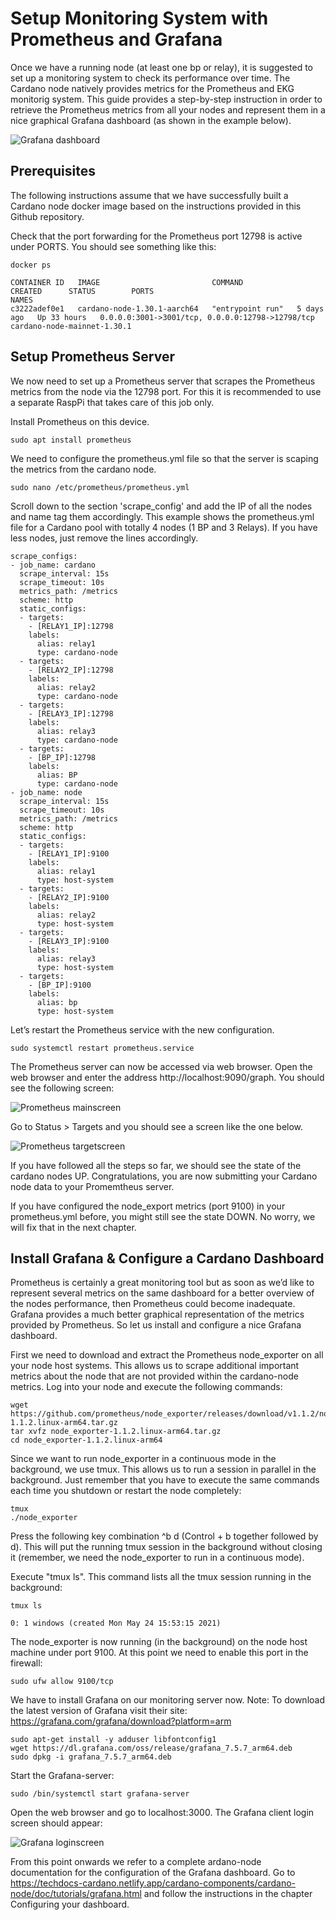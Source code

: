 # Setup Monitoring System with Prometheus and Grafana

Once we have a running node (at least one bp or relay), it is suggested to set up a monitoring
system to check its performance over time. The Cardano node natively provides metrics
for the Prometheus and EKG monitorig system. This guide provides a step-by-step
instruction in order to retrieve the Prometheus metrics from all your nodes and
represent them in a nice graphical Grafana dashboard (as shown in the example below).

![Grafana dashboard](/images/grafana-dashboard-example.png "Example Grafana dashboard")

## Prerequisites

The following instructions assume that we have successfully built a Cardano node docker image
based on the instructions provided in this Github repository. 

Check that the port forwarding for the Prometheus port 12798 is active under PORTS. You should see something like this:

```
docker ps 

CONTAINER ID   IMAGE                         COMMAND            CREATED      STATUS        PORTS                                                NAMES
c3222adef0e1   cardano-node-1.30.1-aarch64   "entrypoint run"   5 days ago   Up 33 hours   0.0.0.0:3001->3001/tcp, 0.0.0.0:12798->12798/tcp          cardano-node-mainnet-1.30.1
```

## Setup Prometheus Server

We now need to set up a Prometheus server that scrapes the Prometheus metrics from the node
via the 12798 port. For this it is recommended to use a separate RaspPi that takes care of this job only.

Install Prometheus on this device.

```
sudo apt install prometheus 
```

We need to configure the prometheus.yml file so that the server is scaping the metrics from
the cardano node.

```
sudo nano /etc/prometheus/prometheus.yml 
```

Scroll down to the section 'scrape_config' and add the IP of all the nodes and name tag them accordingly. 
This example shows the prometheus.yml file for a Cardano pool with totally 4 nodes (1 BP and 3 Relays). If you have
less nodes, just remove the lines accordingly.

```
scrape_configs:
- job_name: cardano
  scrape_interval: 15s
  scrape_timeout: 10s
  metrics_path: /metrics
  scheme: http
  static_configs:
  - targets:
    - [RELAY1_IP]:12798
    labels:
      alias: relay1
      type: cardano-node
  - targets:
    - [RELAY2_IP]:12798
    labels:
      alias: relay2
      type: cardano-node
  - targets:
    - [RELAY3_IP]:12798
    labels:
      alias: relay3
      type: cardano-node
  - targets:
    - [BP_IP]:12798
    labels:
      alias: BP
      type: cardano-node
- job_name: node
  scrape_interval: 15s
  scrape_timeout: 10s
  metrics_path: /metrics
  scheme: http
  static_configs:
  - targets:
    - [RELAY1_IP]:9100
    labels:
      alias: relay1
      type: host-system
  - targets:
    - [RELAY2_IP]:9100
    labels:
      alias: relay2
      type: host-system
  - targets:
    - [RELAY3_IP]:9100
    labels:
      alias: relay3
      type: host-system
  - targets:
    - [BP_IP]:9100
    labels:
      alias: bp
      type: host-system
```

Let’s restart the Prometheus service with the new configuration.

```
sudo systemctl restart prometheus.service
```

The Prometheus server can now be accessed via web browser. Open the web browser
and enter the address http://localhost:9090/graph. You should see the following screen:

![Prometheus mainscreen](/images/prometheus-main-example.png "Example Prometheus mainscreen")

Go to Status > Targets and you should see a screen like the one below.

![Prometheus targetscreen](/images/prometheus-targets-example.png "Example Prometheus targetscreen")

If you have followed all the steps so far, we should see the state of the cardano nodes UP.
Congratulations, you are now submitting your Cardano node data to your Promemtheus server.

If you have configured the node_export metrics (port 9100) in your prometheus.yml before, you might
still see the state DOWN. No worry, we will fix that in the next chapter.

## Install Grafana & Configure a Cardano Dashboard

Prometheus is certainly a great monitoring tool but as soon as we’d like to represent several
metrics on the same dashboard for a better overview of the nodes performance, then Prometheus
could become inadequate. Grafana provides a much better graphical representation of the metrics
provided by Prometheus. So let us install and configure a nice Grafana dashboard.

First we need to download and extract the Prometheus node_exporter on all your node host systems.
This allows us to scrape additional important metrics about the node that are not provided
within the cardano-node metrics. Log into your node and execute the following commands:

```
wget https://github.com/prometheus/node_exporter/releases/download/v1.1.2/node_exporter-1.1.2.linux-arm64.tar.gz
tar xvfz node_exporter-1.1.2.linux-arm64.tar.gz
cd node_exporter-1.1.2.linux-arm64
```

Since we want to run node_exporter in a continuous mode in the background, we use tmux.
This allows us to run a session in parallel in the background. Just remember that you have to
execute the same commands each time you shutdown or restart the node completely:

```
tmux
./node_exporter
```

Press the following key combination ^b d (Control + b together followed by d). This will put the running tmux session
in the background without closing it (remember, we need the node_exporter to run in a continuous mode).

Execute "tmux ls". This command lists all the tmux session running in the background:

```
tmux ls

0: 1 windows (created Mon May 24 15:53:15 2021)
```

The node_exporter is now running (in the background) on the node host machine under port 9100. 
At this point we need to enable this port in the firewall:

```
sudo ufw allow 9100/tcp
```

We have to install Grafana on our monitoring server now.
Note: To download the latest version of Grafana visit their site: https://grafana.com/grafana/download?platform=arm

```
sudo apt-get install -y adduser libfontconfig1
wget https://dl.grafana.com/oss/release/grafana_7.5.7_arm64.deb
sudo dpkg -i grafana_7.5.7_arm64.deb
```

Start the Grafana-server:

```
sudo /bin/systemctl start grafana-server
```

Open the web browser and go to localhost:3000. The Grafana client login screen should appear:

![Grafana loginscreen](/images/grafana-login-example.png "Example Grafana loginscreen")

From this point onwards we refer to a complete ardano-node documentation for the configuration
of the Grafana dashboard. Go to https://techdocs-cardano.netlify.app/cardano-components/cardano-node/doc/tutorials/grafana.html
and follow the instructions in the chapter Configuring your dashboard.









 








